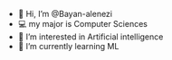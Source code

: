 - 👋 Hi, I’m @Bayan-alenezi
- 💻 my major is Computer Sciences
- 👀 I’m interested in Artificial intelligence
- 🌱 I’m currently learning ML


<!---
Bayan-alenezi/Bayan-alenezi is a ✨ special ✨ repository because its `README.md` (this file) appears on your GitHub profile.
You can click the Preview link to take a look at your changes.
--->
